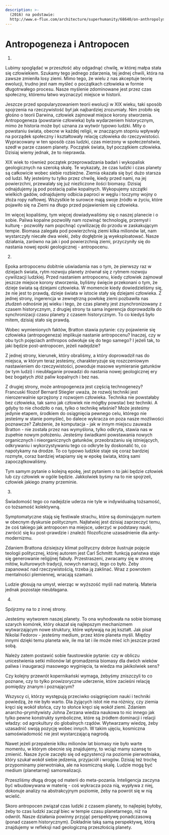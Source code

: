 ```yaml
---
description: >-
  (2016) na podstawie:
  http://www.e-flux.com/architecture/superhumanity/68640/on-anthropolysis/
---
```


# Antropogeneza i Antropocen

1.

Lubimy spoglądać w przeszłość aby odgadnąć chwilę, w której małpa stała się człowiekiem. Szukamy tego jednego zdarzenia, tej jednej chwili, która na zawsze zmieniła losy ziemi. Mimo tego, że wielu z nas akceptuje teorię ewolucji, trudno jest nam myśleć o początkach człowieka w formie długotrwałego procesu. Nasze myślenie zdominowane jest przez czas społeczny, któremu łatwo wyznaczyć miejsce w historii.

Jeszcze przed spopularyzowaniem teorii ewolucji w XIX wieku, taki sposób spojrzenia na rzeczywistość był jak najbardziej zrozumiały. Nim zrobiło się głośno o teorii Darwina, człowiek zajmował miejsce korony stworzenia. Antropogeneza \(powstanie człowieka\) była wydarzeniem historycznym, mimo że historia może być uznana za wytwór typowo ludzki. Mity o powstaniu świata, obecne w każdej religii, w znaczącym stopniu wpływały na porządek społeczny i kształtowały relację człowieka do rzeczywistości. Wypracowany w ten sposób czas ludzki, czas mierzony w społeczeństwie, szedł w parze czasem planety. Początek świata, był początkiem człowieka. Dzisiaj wiemy jednak, że to nieprawda.  


XIX wiek to również początek przeprowadzania badań i wykopalisk geologicznych na szeroką skalę. Te wykazały, że czas ludzki i czas planety są całkowicie wobec siebie rozbieżne. Ziemia okazała się być dużo starsza od ludzi. My jesteśmy tu tylko przez chwilę, kiedy przed nami, na jej powierzchni, przewalały się już niezliczone ilości biomasy. Dzisiaj odnajdujemy ją pod postacią paliw kopalnych. Wykopujemy szczątki wielkich gadów, odnajdujemy odbicia paproci w węglu i toczymy wojny o złoża ropy naftowej. Wszystkie te surowce mają swoje źródło w życiu, które pojawiło się na Ziemi na długo przed pojawieniem się człowieka.  


Im więcej kopaliśmy, tym więcej dowiadywaliśmy się o naszej planecie i o sobie. Paliwa kopalne pozwoliły nam rozwinąć technologię, przemysł i kulturę - pozwoliły nam popchnąć cywilizację do przodu w zaskakującym tempie. Biomasa zalegała pod powierzchnią ziemi kilka milionów lat, nam wystarczyły niecałe dwa wieki, żeby dogłębnie ją wyeksploatować. Nasze działania, zarówno na jak i pod powierzchnią ziemi, przyczyniły się do nastania nowej epoki geologicznej - antropocenu.  


2.

Epoka antropocenu dobitnie uświadamia nas o tym, że pierwszy raz w dziejach świata, rytm rozwoju planety zrównał się z rytmem rozwoju cywilizacji ludzkiej. Przed nastaniem antropocenu, kiedy człowiek zajmował jeszcze miejsce korony stworzenia, byliśmy święcie przekonani o tym, że dzieje świata są dziejami człowieka. W momencie kiedy dowiedzieliśmy się, że nie jest to prawdą, dzieje świata w istocie stały się dziejami człowieka. Z jednej strony, ingerencja w zewnętrzną powłokę ziemi pozbawiła nas złudzeń odnośnie jej wieku i tego, że czas planety jest zsynchronizowany z czasem historycznym, z drugiej strony ta sama ingerencja doprowadziła do synchronizacji czasu planety z czasem historycznym. To co kiedyś było mitem, dzisiaj stało się prawdą.

Wobec wymienionych faktów, Bratton stawia pytanie: czy pojawienie się człowieka \(antropogeneza\) implikuje nastanie antropocenu? Inaczej, czy w obu tych pojęciach anthropos odwołuje się do tego samego? I jeżeli tak, to jaki będzie post-antropocen, jeżeli nadejdzie?  


Z jednej strony, kierunek, który obraliśmy, a który doprowadził nas do miejsca, w którym teraz jesteśmy, charakteryzuje się roszczeniowym nastawieniem do rzeczywistości, powoduje masowe wymieranie gatunków \(w tym ludzi\) i nieubłaganie prowadzi do nastania nowej geologicznej ery bez bogatych złóż paliw kopalnych i bez nas.  


Z drugiej strony, może antropogeneza jest częścią technogenezy? Francuski filozof Bernard Stiegler uważa, że rozwój techniki jest nierozerwalnie sprzężony z rozwojem człowieka. Technika nie powstałaby bez człowieka, tak samo jak człowiek nie mógłby powstać bez techniki. A gdyby to nie chodziło o nas, tylko o technikę właśnie? Może jesteśmy jedynie etapem, środkiem do osiągnięcia pewnego celu, którego nie jesteśmy w stanie pomyśleć, bo dalece wykracza on poza nasze możliwości poznawcze? Założenie, że komputacja - jak w innym miejscu zauważa Bratton - nie została przez nas wymyślona, tylko odkryta, stawia nas w zupełnie nowym położeniu. Jesteśmy świadkami powstawania nowych organicznych i nieorganicznych gatunków, przeobrażaniu się istniejących, odkrywaniu i wykorzystywaniu tego co odkryte by doskonalić to, co napotykamy na drodze. To co typowo ludzkie staje się coraz bardziej rozmyte, coraz bardziej wtapiamy się w epokę świata, którą sami zapoczątkowaliśmy.  


Tym samym pytanie o kolejną epokę, jest pytaniem o to jaki będzie człowiek lub czy człowiek w ogóle będzie. Jakkolwiek byśmy na to nie spojrzeli, człowiek jakiego znamy przeminie.  


3.

Świadomość tego co nadejdzie uderza nie tyle w indywidualną tożsamość, co tożsamość kolektywną.  


Symptomatyczne stają się festiwale strachu, które są dominującym nurtem w obecnym dyskursie politycznym. Najłatwiej jest dzisiaj zaprzeczyć temu, że coś takiego jak antropocen ma miejsce, uderzyć w podstawy nauki, zwrócić się ku post-prawdzie i znaleźć filozoficzne uzasadnienie dla anty-modernizmu.  


Zdaniem Brattona dzisiejszy klimat polityczny dobrze ilustruje pojęcie teologii politycznej, której autorem jest Carl Schmitt: funkcją państwa staje się generowanie religijnej fabuły. Przestraszeni, zwracamy się w stronę mitów, kulturowych tradycji, nowych narracji, tego co było. Żeby zapanować nad rzeczywistością, trzeba ją zaklinać. Wraz z powrotem mentalności plemiennej, wracają szamani.  


Ludzie głosują na umysł, wierząc w wyższość myśli nad materią. Materia jednak pozostaje nieubłagana.  


4.

Spójrzmy na to z innej strony.

Jesteśmy wytworem naszej planety. To ona wyhodowała na sobie biomasę szarych komórek, który okazał się najlepszym mechanizmem wytwarzającym nowe struktury, które wpływają na jej kształt. Jak pisał Nikolai Fedorov - jesteśmy medium, przez które planeta myśli. Między innymi dzięki temu planeta wie, ile ma lat i ile może mieć ich jeszcze przed sobą.  


Należy zatem postawić sobie faustowskie pytanie: czy w obliczu unicestwienia setki milionów lat gromadzenia biomasy dla dwóch wieków paliwa i inaugaracji masowego wyginięcia, ta wiedza ma jakikolwiek sens?  


Czy kolejny przewrót kopernikański wymaga, żebyśmy zniszczyli to co poznane, czy to tylko prowizoryczne uderzenie, które zacieśni relację pomiędzy znanym i poznającym?  


Wszyscy ci, którzy występują przeciwko osiągnięciom nauki i techniki powiedzą, że nie było warto. Dla żyjących istot nie ma różnicy, czy ziemia kręci się wokół słońca, czy to słońce kręci się wokół ziemi. Zdaniem anarcho-prymitywisty Johna Zerzana wiedza naukowa to nic innego jak tylko pewne konstrukty symboliczne, które są żródłem dominacji i relacji władzy: od agrokultury do globalnych rządów. Wytwarzamy wiedzę, żeby uzasadnić swoją pozycję wobec innych. W takim ujęciu, kosmiczna samoświadomość nie jest wystarczającą nagrodą.  


Nawet jeżeli przepalenie kilku milionów lat biomasy nie było warte momentu, w którym obecnie się znajdujemy, to wciąż mamy szansę to zmienić. Nasze życie zaczęło się od egzystencji na poziomie pierwotniaka, który szukał wokół siebie jedzenia, przyjaciół i wrogów. Dzisiaj też trochę przypominamy pierwotniaka, ale na kosmiczną skalę. Ludzie mogą być medium \(planetarnej\) samorealizacji.  


Przeszliśmy długą drogę od materii do meta-pozania. Inteligencja zaczyna być wbudowywana w materię - coś wykracza poza nią, wypływa z niej, dokonuje analizy na abstrakcyjnym poziomie, żeby na powrót się w nią wcielić.  


Skoro antropocen związał czas ludzki z czasem planety, to najlepiej byłoby, żeby to czas ludzki zaczął biec w tempie czasu planetarnego, niż na odwrót. Nasze działania powinny przyjąć perspektywę ponadczasową \(ponad czasem historycznym\). Dokładnie taką samą perspektywę, którą znajdujemy w refleksji nad geologiczną przeszłością planety.  
  


